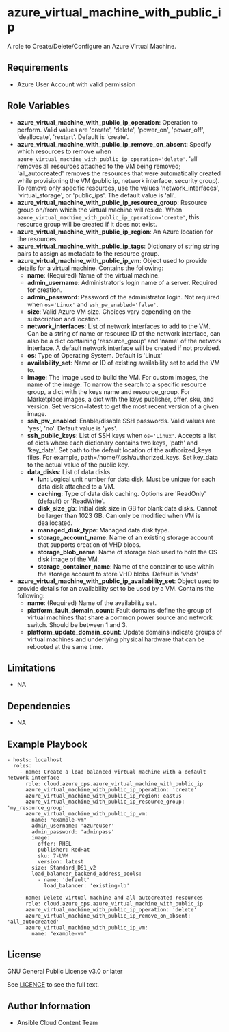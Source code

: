 azure_virtual_machine_with_public_ip
==================

A role to Create/Delete/Configure an Azure Virtual Machine.

Requirements
------------

* Azure User Account with valid permission

Role Variables
--------------

* **azure_virtual_machine_with_public_ip_operation**: Operation to perform. Valid values are 'create', 'delete', 'power_on', 'power_off', 'deallocate', 'restart'. Default is 'create'.
* **azure_virtual_machine_with_public_ip_remove_on_absent**: Specify which resources to remove when `azure_virtual_machine_with_public_ip_operation='delete'`. 'all' removes all resources attached to the VM being removed; 'all_autocreated' removes the resources that were automatically created while provisioning the VM (public ip, network interface, security group). To remove only specific resources, use the values 'network_interfaces', 'virtual_storage', or 'public_ips'. The default value is 'all'.
* **azure_virtual_machine_with_public_ip_resource_group**: Resource group on/from which the virtual machine will reside. When `azure_virtual_machine_with_public_ip_operation='create'`, this resource group will be created if it does not exist.
* **azure_virtual_machine_with_public_ip_region**: An Azure location for the resources.
* **azure_virtual_machine_with_public_ip_tags**: Dictionary of string:string pairs to assign as metadata to the resource group.
* **azure_virtual_machine_with_public_ip_vm**: Object used to provide details for a virtual machine. Contains the following:
  - **name**: (Required) Name of the virtual machine.
  - **admin_username**: Administrator's login name of a server. Required for creation.
  - **admin_password**: Password of the administrator login. Not required when `os='Linux'` and `ssh_pw_enabled='false'`.
  - **size**: Valid Azure VM size. Choices vary depending on the subscription and location.
  - **network_interfaces**: List of network interfaces to add to the VM. Can be a string of name or resource ID of the network interface, can also be a dict containing 'resource_group' and 'name' of the network interface. A default network interface will be created if not provided.
  - **os**: Type of Operating System. Default is 'Linux'
  - **availability_set**: Name or ID of existing availability set to add the VM to.
  - **image**: The image used to build the VM. For custom images, the name of the image. To narrow the search to a specific resource group, a dict with the keys name and resource_group. For Marketplace images, a dict with the keys publisher, offer, sku, and version. Set version=latest to get the most recent version of a given image.
  - **ssh_pw_enabled**: Enable/disable SSH passwords. Valid values are 'yes', 'no'. Default value is 'yes'.
  - **ssh_public_keys**: List of SSH keys when `os='Linux'`. Accepts a list of dicts where each dictionary contains two keys, 'path' and 'key_data'. Set path to the default location of the authorized_keys files. For example, path=/home/<admin username>/.ssh/authorized_keys. Set key_data to the actual value of the public key.
  - **data_disks**: List of data disks.
    - **lun**: Logical unit number for data disk. Must be unique for each data disk attached to a VM.
    - **caching**: Type of data disk caching. Options are 'ReadOnly' (default) or 'ReadWrite'.
    - **disk_size_gb**: Initial disk size in GB for blank data disks. Cannot be larger than 1023 GB. Can only be modified when VM is deallocated.
    - **managed_disk_type**: Managed data disk type.
    - **storage_account_name**: Name of an existing storage account that supports creation of VHD blobs.
    - **storage_blob_name**: Name of storage blob used to hold the OS disk image of the VM.
    - **storage_container_name**: Name of the container to use within the storage account to store VHD blobs. Default is 'vhds'
* **azure_virtual_machine_with_public_ip_availability_set**: Object used to provide details for an availability set to be used by a VM. Contains the following:
  - **name**: (Required) Name of the availability set.
  - **platform_fault_domain_count**: Fault domains define the group of virtual machines that share a common power source and network switch. Should be between 1 and 3.
  - **platform_update_domain_count**: Update domains indicate groups of virtual machines and underlying physical hardware that can be rebooted at the same time.

Limitations
------------

- NA

Dependencies
------------

- NA

Example Playbook
----------------

    - hosts: localhost
      roles:
        - name: Create a load balanced virtual machine with a default network interface
          role: cloud.azure_ops.azure_virtual_machine_with_public_ip
          azure_virtual_machine_with_public_ip_operation: 'create'
          azure_virtual_machine_with_public_ip_region: eastus
          azure_virtual_machine_with_public_ip_resource_group: 'my_resource_group'
          azure_virtual_machine_with_public_ip_vm:
            name: "example-vm"
            admin_username: 'azureuser'
            admin_password: 'adminpass'
            image:
              offer: RHEL
              publisher: RedHat
              sku: 7-LVM
              version: latest
            size: Standard_DS1_v2
            load_balancer_backend_address_pools:
              - name: 'default'
                load_balancer: 'existing-lb'

        - name: Delete virtual machine and all autocreated resources
          role: cloud.azure_ops.azure_virtual_machine_with_public_ip
          azure_virtual_machine_with_public_ip_operation: 'delete'
          azure_virtual_machine_with_public_ip_remove_on_absent: 'all_autocreated'
          azure_virtual_machine_with_public_ip_vm:
            name: "example-vm"

License
-------

GNU General Public License v3.0 or later

See [LICENCE](https://github.com/redhat-cop/cloud.azure_ops/blob/main/LICENSE) to see the full text.

Author Information
------------------

- Ansible Cloud Content Team